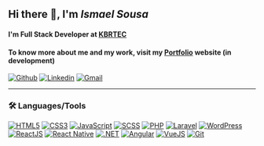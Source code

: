 ## Hi there 👋, I'm **_Ismael Sousa_**

#### I'm Full Stack Developer at [KBRTEC](https://www.kbrtec.com.br/)
#### To know more about me and my work, visit my [Portfolio](https://ismaelrsousa.github.io/novo-portfolio) website (in development)

[![Github](https://img.shields.io/badge/-Github-000?style=round-square&logo=Github&logoColor=white&link=https://github.com/ismaelrsousa)](https://github.com/ismaelrsousa)
[![Linkedin](https://img.shields.io/badge/-LinkedIn-blue?style=round-square&logo=Linkedin&logoColor=white&link=https://www.linkedin.com/in/ismaelrsousa/)](https://www.linkedin.com/in/ismaelrsousa/)
[![Gmail](https://img.shields.io/badge/-Gmail-%23ea4335?style=round-square&logo=Gmail&logoColor=white&link=mailto:ismaelrsousa.contato@gmail.com)](mailto:ismaelrsousa.contato@gmail.com)

---

### :hammer_and_wrench: Languages/Tools

[![HTML5](https://img.shields.io/badge/-HTML5-%23E44D27?style=round-square&logo=html5&logoColor=ffffff)](https://www.w3schools.com/html/)
[![CSS3](https://img.shields.io/badge/-CSS3-%231572B6?style=round-square&logo=css3&logoColor=ffffff)](https://www.w3schools.com/css/)
[![JavaScript](https://img.shields.io/badge/-JavaScript-%23efd81d?style=round-square&logo=javascript&logoColor=000000)](https://www.w3schools.com/js/)
[![SCSS](https://img.shields.io/badge/-SCSS3-%23c76494?style=round-square&logo=sass&logoColor=ffffff)](https://sass-lang.com/)
[![PHP](https://img.shields.io/badge/-PHP-%237377ad?style=round-square&logo=php&logoColor=ffffff)](https://www.php.net/)
[![Laravel](https://img.shields.io/badge/-Laravel-%23f72c1f?style=round-square&logo=laravel&logoColor=ffffff)](https://laravel.com/)
[![WordPress](https://img.shields.io/badge/-WordPress-%2321759b?style=round-square&logo=wordpress&logoColor=ffffff)](http://wordpress.org/)
[![ReactJS](https://img.shields.io/badge/-ReactJS-%2361dafb?style=round-square&logo=react&logoColor=000000)](https://reactjs.org/)
[![React Native](https://img.shields.io/badge/-React%20Native-%2361dafb?style=round-square&logo=react&logoColor=000000)](https://reactnative.dev/)
[![.NET](https://img.shields.io/badge/-.NET-5027d5?style=round-square&logo=.net&logoColor=ffffff)](https://dotnet.microsoft.com/en-us/)
[![Angular](https://img.shields.io/badge/-Angular-dd0031?style=round-square&logo=angular&logoColor=ffffff)](https://angular.io/)
[![VueJS](https://img.shields.io/badge/-VueJS-42b883?style=round-square&logo=vuedotjs&logoColor=ffffff)]([https://angular.io/](https://vuejs.org/))
[![Git](https://img.shields.io/badge/-Git-%23e84e31?style=round-square&logo=Git&logoColor=ffffff)](https://git-scm.com/)

